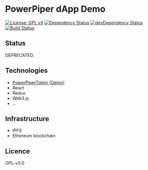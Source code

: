 # PowerPiper dApp Demo

[![License: GPL v3](https://img.shields.io/badge/License-GPL%20v3-blue.svg)](https://www.gnu.org/licenses/gpl-3.0)
[![Dependency Status](https://david-dm.org/powerpiper/demo_dapp.svg)](https://david-dm.org/powerpiper/demo_dapp)
[![devDependency Status](https://david-dm.org/powerpiper/demo_dapp/dev-status.svg)](https://david-dm.org/powerpiper/demo_dapp/?type=dev)
[![Build Status](https://travis-ci.org/powerpiper/demo_dapp.svg?branch=master)](https://travis-ci.org/powerpiper/demo_dapp)

## Status

DEPRECATED.

## Technologies

* [PowerPiperToken [Demo]](https://github.com/powerpiper/demo_contract)
* React
* Redux
* Web3.js
* ...

## Infrastructure

* IPFS
* Ethereum blockchain

## Licence

GPL-v3.0
